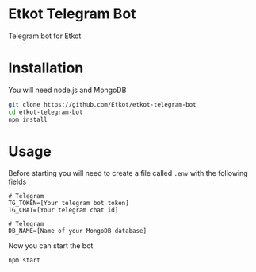 # Etkot Telegram Bot
Telegram bot for Etkot

# Installation
You will need node.js and MongoDB

```sh
git clone https://github.com/Etkot/etkot-telegram-bot
cd etkot-telegram-bot
npm install
```

# Usage
Before starting you will need to create a file called `.env` with the following fields

```
# Telegram
TG_TOKEN=[Your telegram bot token]
TG_CHAT=[Your telegram chat id]

# Telegram
DB_NAME=[Name of your MongoDB database]
```

Now you can start the bot
```sh
npm start
```
